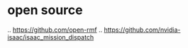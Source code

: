 # open source
.. https://github.com/open-rmf
.. https://github.com/nvidia-isaac/isaac_mission_dispatch
